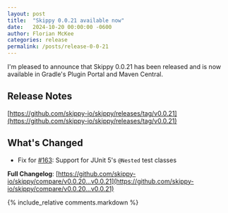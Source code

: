```yaml
---
layout: post
title:  "Skippy 0.0.21 available now"
date:   2024-10-20 00:00:00 -0600
author: Florian McKee
categories: release
permalink: /posts/release-0-0-21
---
```


I'm pleased to announce that Skippy 0.0.21 has been released and is now available in Gradle's Plugin Portal and Maven
Central.

## Release Notes

[https://github.com/skippy-io/skippy/releases/tag/v0.0.21](https://github.com/skippy-io/skippy/releases/tag/v0.0.21)

## What's Changed

* Fix for [#163](https://github.com/skippy-io/skippy/issues/163): Support for JUnit 5's `@Nested` test classes

**Full Changelog**: [https://github.com/skippy-io/skippy/compare/v0.0.20...v0.0.21](https://github.com/skippy-io/skippy/compare/v0.0.20...v0.0.21)

{% include_relative comments.markdown %}